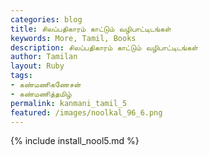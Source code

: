 ```yaml
---
categories: blog
title: சிலப்பதிகாரம் காட்டும் வழிபாட்டிடங்கள்
keywords: More, Tamil, Books
description: சிலப்பதிகாரம் காட்டும் வழிபாட்டிடங்கள்
author: Tamilan
layout: Ruby
tags:
- கண்மணிகணேசன்
- கண்மணித்தமிழ்
permalink: kanmani_tamil_5
featured: /images/noolkal_96_6.png
---
```

{% include install_nool5.md %}


